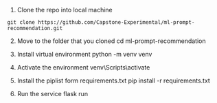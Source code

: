 1. Clone the repo into local machine

```git clone https://github.com/Capstone-Experimental/ml-prompt-recommendation.git```

2. Move to the folder that you cloned
cd ml-prompt-recommendation

3. Install virtual environment
python -m venv venv

4. Activate the environment
venv\Scripts\activate

5. Install the piplist form requirements.txt
pip install -r requirements.txt

6. Run the service
flask run
